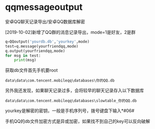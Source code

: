 # qqmessageoutput
安卓QQ聊天记录导出/安卓QQ数据库解密

[2019-10-02]新增了QQ群的消息记录导出，mode=1是好友，2是群

```python
q=QQoutput('yourdb.db','yourkey',mode)
test=q.message(yourfriendqq,mode)
q.output(yourfriendqq,mode)
for msg in test:
    print(msg)
```

获取db文件首先手机要root

```
data\data\com.tencent.mobileqq\databases\你的QQ.db
```
另外我还发现，如果聊天记录过多，会将较早的聊天记录存入以下数据库
```
data\data\com.tencent.mobileqq\databases\slowtable_你的QQ.db
```

yourkey是解密的密钥，一般是手机序列号，拨号键盘下输入*#06#

手机QQ的db文件加密方式是异或加密，如果找不到自己的key可以反向破解
